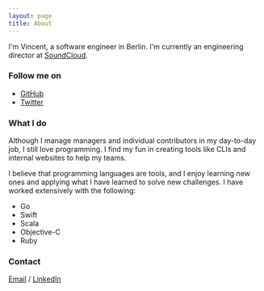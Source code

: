 ```yaml
---
layout: page
title: About
---
```


I'm Vincent, a software engineer in Berlin. I'm currently an engineering director at [SoundCloud](http://soundcloud.com).

### Follow me on

* [GitHub](http://github.com/garriguv)
* [Twitter](http://twitter.com/garriguv)

### What I do

Although I manage managers and individual contributors in my day-to-day job, I still love programming. I find my fun
in creating tools like CLIs and internal websites to help my teams.

I believe that programming languages are tools, and I enjoy learning new ones
and applying what I have learned to solve new challenges. I have worked
extensively with the following:

* Go
* Swift
* Scala
* Objective-C
* Ruby

### Contact

[Email](mailto:vincent.garrigues@gmail.com) / [LinkedIn](https://de.linkedin.com/in/garriguv)
